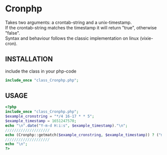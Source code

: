# Cronphp
Takes two arguments: a crontab-string and a unix-timestamp.<br>
If the crontab-string matches the timestamp it will return "true", otherwise "false".<br>
Syntax and behaviour follows the classic implementation on linux (vixie-cron).

## INSTALLATION
include the class in your php-code 
```php 
include_once "class_Cronphp.php";
```

## USAGE

```php
<?php
include_once "class_Cronphp.php";
$example_cronstring = "*/4 16-17 * * 5";
$example_timestamp = 1651247570;
echo "\n".date("Y-m-d H:i:s", $example_timestamp)."\n";
////////////////////
echo (Cronphp::getmatch($example_cronstring, $example_timestamp)) ? ("match") : ("no match");
////////////////////
echo "\n";
?>
```

### 
### 
### 


